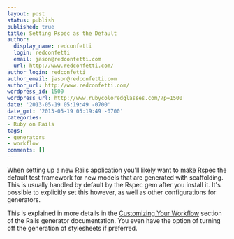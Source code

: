 ```yaml
---
layout: post
status: publish
published: true
title: Setting Rspec as the Default
author:
  display_name: redconfetti
  login: redconfetti
  email: jason@redconfetti.com
  url: http://www.redconfetti.com/
author_login: redconfetti
author_email: jason@redconfetti.com
author_url: http://www.redconfetti.com/
wordpress_id: 1500
wordpress_url: http://www.rubycoloredglasses.com/?p=1500
date: '2013-05-19 05:19:49 -0700'
date_gmt: '2013-05-19 05:19:49 -0700'
categories:
- Ruby on Rails
tags:
- generators
- workflow
comments: []
---
```

<p>When setting up a new Rails application you'll likely want to make Rspec the default test framework for new models that are generated with scaffolding. This is usually handled by default by the Rspec gem after you install it. It's possible to explicitly set this however, as well as other configurations for generators.</p>
<p>This is explained in more details in the <a href="http://guides.rubyonrails.org/generators.html#customizing-your-workflow" target="_blank">Customizing Your Workflow</a> section of the Rails generator documentation. You even have the option of turning off the generation of stylesheets if preferred.</p>
<p> </p>
